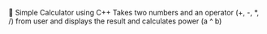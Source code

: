 🧮 Simple Calculator using C++
Takes two numbers and an operator (+, -, *, /) from user and displays the result and calculates power (a ^ b)
